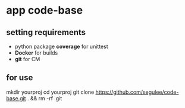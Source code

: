 # app code-base

## setting requirements
- python package **coverage** for unittest
- **Docker** for builds
- **git** for CM

## for use
mkdir yourproj
cd yourproj
git clone https://github.com/segulee/code-base.git . && rm -rf .git
